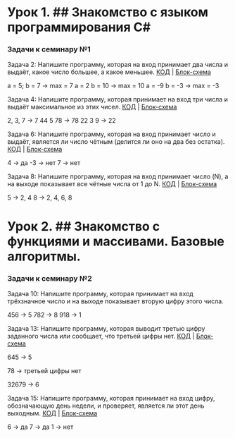 # Урок 1. ## Знакомство с языком программирования С#

### Задачи к семинару №1 
Задача 2: Напишите программу, которая на вход принимает два числа и выдаёт, какое число большее, а какое меньшее.
[КОД](EXP001/Program001.cs) | [Блок-схема](EXP001/diagram.drawio001.png)


a = 5; b = 7 -> max = 7
a = 2 b = 10 -> max = 10
a = -9 b = -3 -> max = -3

Задача 4: Напишите программу, которая принимает на вход три числа и выдаёт максимальное из этих чисел.
[КОД](EXP002/Program002.cs) | [Блок-схема](EXP002/diagram.drawio002.png)

2, 3, 7 -> 7
44 5 78 -> 78
22 3 9 -> 22

Задача 6: Напишите программу, которая на вход принимает число и выдаёт, является ли число чётным (делится ли оно на два без остатка).
[КОД](EXP003/Program003.cs) | [Блок-схема](EXP003/diagram.drawio003.png)

4 -> да
-3 -> нет
7 -> нет

Задача 8: Напишите программу, которая на вход принимает число (N), а на выходе показывает все чётные числа от 1 до N.
[КОД](EXP004/Program004.cs) | [Блок-схема](EXP004/diagram.drawio004.png)

5 -> 2, 4
8 -> 2, 4, 6, 8


# Урок 2. ## Знакомство с функциями и масcивами. Базовые алгоритмы.

### Задачи к семинару №2

Задача 10: Напишите программу, которая принимает на вход трёхзначное число и на выходе показывает вторую цифру этого числа.

456 -> 5
782 -> 8
918 -> 1

Задача 13: Напишите программу, которая выводит третью цифру заданного числа или сообщает, что третьей цифры нет.
[КОД](EXP006/Program.cs) | [Блок-схема](EXP006/diagram.drawio.png)

645 -> 5

78 -> третьей цифры нет

32679 -> 6



Задача 15: Напишите программу, которая принимает на вход цифру, обозначающую день недели, и проверяет, является ли этот день выходным.
[КОД](EXP007/Program.cs) | [Блок-схема](EXP007/diagram.drawio.png)

6 -> да
7 -> да
1 -> нет